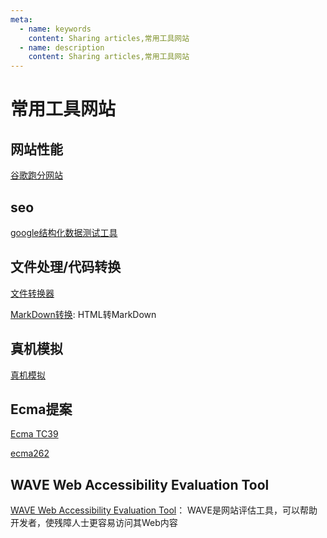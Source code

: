 ```yaml
---
meta:
  - name: keywords
    content: Sharing articles,常用工具网站
  - name: description
    content: Sharing articles,常用工具网站
---
```


# 常用工具网站

## 网站性能

[谷歌跑分网站](https://developers.google.com/speed/pagespeed/insights/)

## seo

[google结构化数据测试工具](https://search.google.com/structured-data/testing-tool)

## 文件处理/代码转换

[文件转换器](https://convertio.co/zh/)

[MarkDown转换](https://sitdown.mdnice.com/Demo.html): HTML转MarkDown

## 真机模拟

[真机模拟](https://appetize.io/demo?device=iphonex&scale=75&orientation=portrait&osVersion=13.7)

## Ecma提案

[Ecma TC39](https://github.com/tc39)

[ecma262](https://github.com/tc39/ecma262)

## WAVE Web Accessibility Evaluation Tool

[WAVE Web Accessibility Evaluation Tool](https://wave.webaim.org)： WAVE是网站评估工具，可以帮助开发者，使残障人士更容易访问其Web内容